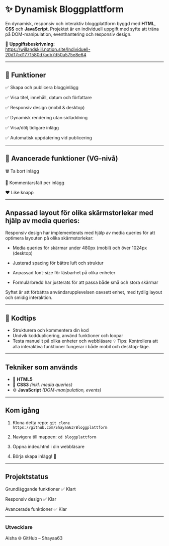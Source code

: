 # ✨ Dynamisk Bloggplattform

En dynamisk, responsiv och interaktiv bloggplattform byggd med **HTML**, **CSS** och **JavaScript**. Projektet är en individuell uppgift med syfte att träna på DOM-manipulation, eventhantering och responsiv design.

🔗 **Uppgiftsbeskrivning:**  
https://willandskill.notion.site/Individuell-20d17cd1771580d7adb7d50a575e8e64

---

## 📌 Funktioner

✅ Skapa och publicera blogginlägg

✅ Visa titel, innehåll, datum och författare

✅ Responsiv design (mobil & desktop)

✅ Dynamisk rendering utan sidladdning

✅ Visa/dölj tidigare inlägg

✅ Automatisk uppdatering vid publicering

---

## 🚀 Avancerade funktioner (VG-nivå)

🗑️ Ta bort inlägg

💬 Kommentarsfält per inlägg

❤️ Like knapp

---

## Anpassad layout för olika skärmstorlekar med hjälp av media queries:

Responsiv design har implementerats med hjälp av media queries för att optimera layouten på olika skärmstorlekar:

- Media queries för skärmar under 480px (mobil) och över 1024px (desktop)
  
- Justerad spacing för bättre luft och struktur

- Anpassad font-size för läsbarhet på olika enheter

- Formulärbredd har justerats för att passa både små och stora skärmar

Syftet är att förbättra användarupplevelsen oavsett enhet, med tydlig layout och smidig interaktion.

---

## 🧠 Kodtips

- Strukturera och kommentera din kod
- Undvik kodduplicering, använd funktioner och loopar
- Testa manuellt på olika enheter och webbläsare
💡 Tips: Kontrollera att alla interaktiva funktioner fungerar i både mobil och desktop-läge.

---

## Tekniker som används

- 🧩 **HTML5**  
- 🎨 **CSS3** *(inkl. media queries)*  
- ⚙️ **JavaScript** *(DOM-manipulation, events)*

---

## Kom igång

1. Klona detta repo:
```git clone https://github.com/Shayaa63/Bloggplattform```

2. Navigera till mappen:
```cd bloggplattform```

3. Öppna index.html i din webbläsare

4. Börja skapa inlägg! 🎉
   
---

## Projektstatus
Grundläggande funktioner	✅ Klart

Responsiv design	✅ Klar

Avancerade funktioner	✅ Klar

---

### Utvecklare
Aisha
🌐 GitHub – Shayaa63
